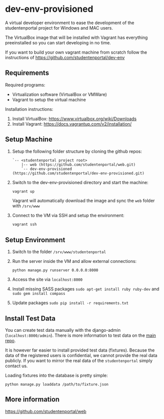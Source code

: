 dev-env-provisioned
===================

A virtual developer environment to ease the development of the studentenportal project for Windows and MAC users.

The VirtualBox image that will be installed with Vagrant has everything preeinstalled so you can start developing in no time.

If you want to build your own vagrant machine from scratch follow the instructions of https://github.com/studentenportal/dev-env

Requirements
------------

Required programs:
- Virtualization software (VirtualBox or VMWare)
- Vagrant to setup the virtual machine

Installation instructions:

1. Install VirtualBox: https://www.virtualbox.org/wiki/Downloads
2. Install Vagrant: https://docs.vagrantup.com/v2/installation/

Setup Machine
-------------

1.  Setup the following folder structure by cloning the github repos:

    ```
    `-- <studentenportal project root>
        |-- web (https://github.com/studentenportal/web.git)
        `-- dev-env-provisioned (https://github.com/studentenportal/dev-env-provisioned.git)
    ```
2.  Switch to the dev-env-provisioned directory and start the machine:

    ```bash
    vagrant up
    ```
    Vagrant will automatically download the image and sync the `web` folder with `/srv/www`

3.  Connect to the VM via SSH and setup the environment:

    ```bash
    vagrant ssh
    ```

Setup Environment
-----------------

1.  Switch to the folder `/srv/www/studentenportal`
2.  Run the server inside the VM and allow external connections:

    ```
    python manage.py runserver 0.0.0.0:8000
    ```
    
3. Access the site via `localhost:8000`
4. Install missing SASS packages `sudo apt-get install ruby ruby-dev` and `sudo gem install compass`
5. Update packages `sudo pip install -r requirements.txt`

Install Test Data
-----------------
You can create test data manually with the django-admin (`localhost:8000/admin`).
There is more information to test data on the [main repo](https://github.com/studentenportal/web).

It is however far easier to install provided test data (fixtures).
Because the data of the registered users is confidential, we cannot provide the real data publicly. If you want to mirror the real data of the `studentenportal` simply contact us.

Loading fixtures into the database is pretty simple:

```
python manage.py loaddata /path/to/fixture.json
```

More information
----------------
https://github.com/studentenportal/web


